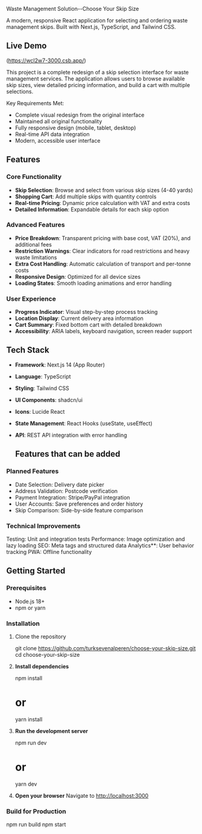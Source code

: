 Waste Management Solution--Choose Your Skip Size

A modern, responsive React application for selecting and ordering waste management skips. Built with Next.js, TypeScript, and Tailwind CSS.

## Live Demo
(https://wcl2w7-3000.csb.app/) 




This project is a complete redesign of a skip selection interface for waste management services. The application allows users to browse available skip sizes, view detailed pricing information, and build a cart with multiple selections.

 Key Requirements Met:
- Complete visual redesign from the original interface
- Maintained all original functionality
- Fully responsive design (mobile, tablet, desktop)
- Real-time API data integration
- Modern, accessible user interface

## Features

### Core Functionality
- **Skip Selection**: Browse and select from various skip sizes (4-40 yards)
- **Shopping Cart**: Add multiple skips with quantity controls
- **Real-time Pricing**: Dynamic price calculation with VAT and extra costs
- **Detailed Information**: Expandable details for each skip option

### Advanced Features
- **Price Breakdown**: Transparent pricing with base cost, VAT (20%), and additional fees
- **Restriction Warnings**: Clear indicators for road restrictions and heavy waste limitations
- **Extra Cost Handling**: Automatic calculation of transport and per-tonne costs
- **Responsive Design**: Optimized for all device sizes
- **Loading States**: Smooth loading animations and error handling

### User Experience
- **Progress Indicator**: Visual step-by-step process tracking
- **Location Display**: Current delivery area information
- **Cart Summary**: Fixed bottom cart with detailed breakdown
- **Accessibility**: ARIA labels, keyboard navigation, screen reader support

##  Tech Stack

- **Framework**: Next.js 14 (App Router)
- **Language**: TypeScript
- **Styling**: Tailwind CSS
- **UI Components**: shadcn/ui
- **Icons**: Lucide React
- **State Management**: React Hooks (useState, useEffect)
- **API**: REST API integration with error handling


  ##  Features that can be added

### Planned Features
-  Date Selection: Delivery date picker
-  Address Validation: Postcode verification
-  Payment Integration: Stripe/PayPal integration
-  User Accounts: Save preferences and order history
-  Skip Comparison: Side-by-side feature comparison

### Technical Improvements
Testing: Unit and integration tests
Performance: Image optimization and lazy loading
SEO: Meta tags and structured data
Analytics**: User behavior tracking
PWA: Offline functionality

## Getting Started

### Prerequisites
- Node.js 18+ 
- npm or yarn

### Installation

1. Clone the repository
  
   git clone https://github.com/turksevenalperen/choose-your-skip-size.git
   cd choose-your-skip-size


2. **Install dependencies**
 
   npm install 
   # or
   yarn install
   

3. **Run the development server**
   
   npm run dev
   # or
   yarn dev
4. **Open your browser**
   Navigate to [http://localhost:3000](http://localhost:3000)

### Build for Production


npm run build
npm start








